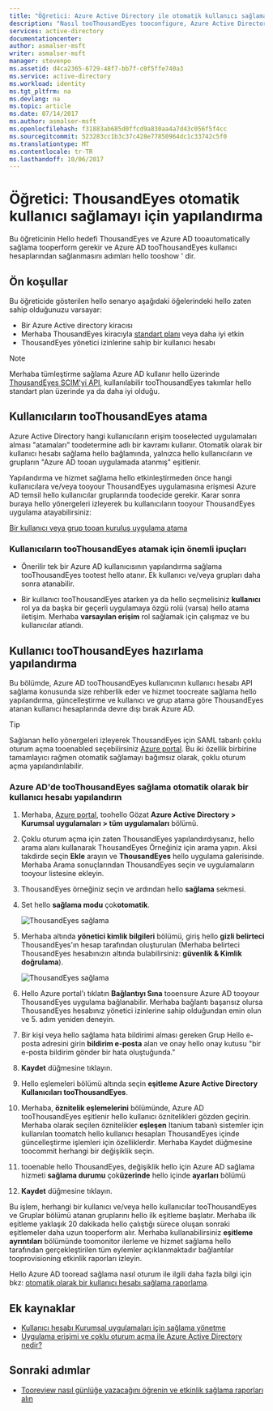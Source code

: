 ```yaml
---
title: "Öğretici: Azure Active Directory ile otomatik kullanıcı sağlamayı ThousandEyes yapılandırma | Microsoft Docs"
description: "Nasıl tooThousandEyes tooconfigure, Azure Active Directory tooautomatically sağlama ve devre dışı bırakma sağlama kullanıcı hesapları öğrenin."
services: active-directory
documentationcenter: 
author: asmalser-msft
writer: asmalser-msft
manager: stevenpo
ms.assetid: d4ca2365-6729-48f7-bb7f-c0f5ffe740a3
ms.service: active-directory
ms.workload: identity
ms.tgt_pltfrm: na
ms.devlang: na
ms.topic: article
ms.date: 07/14/2017
ms.author: asmalser-msft
ms.openlocfilehash: f31883ab685d0ffcd9a830aa4a7d43c056f5f4cc
ms.sourcegitcommit: 523283cc1b3c37c428e77850964dc1c33742c5f0
ms.translationtype: MT
ms.contentlocale: tr-TR
ms.lasthandoff: 10/06/2017
---
```

# <a name="tutorial-configuring-thousandeyes-for-automatic-user-provisioning"></a>Öğretici: ThousandEyes otomatik kullanıcı sağlamayı için yapılandırma


Bu öğreticinin Hello hedefi ThousandEyes ve Azure AD tooautomatically sağlama tooperform gerekir ve Azure AD tooThousandEyes kullanıcı hesaplarından sağlanmasını adımları hello tooshow ' dir. 

## <a name="prerequisites"></a>Ön koşullar

Bu öğreticide gösterilen hello senaryo aşağıdaki öğelerindeki hello zaten sahip olduğunuzu varsayar:

*   Bir Azure Active directory kiracısı
*   Merhaba ThousandEyes kiracıyla [standart planı](https://www.thousandeyes.com/pricing) veya daha iyi etkin 
*   ThousandEyes yönetici izinlerine sahip bir kullanıcı hesabı 

> [!NOTE]
> Merhaba tümleştirme sağlama Azure AD kullanır hello üzerinde [ThousandEyes SCIM'yi API](https://success.thousandeyes.com/PublicArticlePage?articleIdParam=kA044000000CnWrCAK), kullanılabilir tooThousandEyes takımlar hello standart plan üzerinde ya da daha iyi olduğu.

## <a name="assigning-users-toothousandeyes"></a>Kullanıcıların tooThousandEyes atama

Azure Active Directory hangi kullanıcıların erişim tooselected uygulamaları alması "atamaları" toodetermine adlı bir kavramı kullanır. Otomatik olarak bir kullanıcı hesabı sağlama hello bağlamında, yalnızca hello kullanıcıların ve grupların "Azure AD tooan uygulamada atanmış" eşitlenir. 

Yapılandırma ve hizmet sağlama hello etkinleştirmeden önce hangi kullanıcılara ve/veya tooyour ThousandEyes uygulamasına erişmesi Azure AD temsil hello kullanıcılar gruplarında toodecide gerekir. Karar sonra buraya hello yönergeleri izleyerek bu kullanıcıların tooyour ThousandEyes uygulama atayabilirsiniz:

[Bir kullanıcı veya grup tooan kuruluş uygulama atama](active-directory-coreapps-assign-user-azure-portal.md)

### <a name="important-tips-for-assigning-users-toothousandeyes"></a>Kullanıcıların tooThousandEyes atamak için önemli ipuçları

*   Önerilir tek bir Azure AD kullanıcısının yapılandırma sağlama tooThousandEyes tootest hello atanır. Ek kullanıcı ve/veya grupları daha sonra atanabilir.

*   Bir kullanıcı tooThousandEyes atarken ya da hello seçmelisiniz **kullanıcı** rol ya da başka bir geçerli uygulamaya özgü rolü (varsa) hello atama iletişim. Merhaba **varsayılan erişim** rol sağlamak için çalışmaz ve bu kullanıcılar atlandı.


## <a name="configuring-user-provisioning-toothousandeyes"></a>Kullanıcı tooThousandEyes hazırlama yapılandırma 

Bu bölümde, Azure AD tooThousandEyes kullanıcının kullanıcı hesabı API sağlama konusunda size rehberlik eder ve hizmet toocreate sağlama hello yapılandırma, güncelleştirme ve kullanıcı ve grup atama göre ThousandEyes atanan kullanıcı hesaplarında devre dışı bırak Azure AD.

> [!TIP]
> Sağlanan hello yönergeleri izleyerek ThousandEyes için SAML tabanlı çoklu oturum açma tooenabled seçebilirsiniz [Azure portal](https://portal.azure.com). Bu iki özellik birbirine tamamlayıcı rağmen otomatik sağlamayı bağımsız olarak, çoklu oturum açma yapılandırılabilir.


### <a name="configure-automatic-user-account-provisioning-toothousandeyes-in-azure-ad"></a>Azure AD'de tooThousandEyes sağlama otomatik olarak bir kullanıcı hesabı yapılandırın


1. Merhaba, [Azure portal](https://portal.azure.com), toohello Gözat **Azure Active Directory > Kurumsal uygulamaları > tüm uygulamaları** bölümü.

2. Çoklu oturum açma için zaten ThousandEyes yapılandırdıysanız, hello arama alanı kullanarak ThousandEyes Örneğiniz için arama yapın. Aksi takdirde seçin **Ekle** arayın ve **ThousandEyes** hello uygulama galerisinde. Merhaba Arama sonuçlarından ThousandEyes seçin ve uygulamaların tooyour listesine ekleyin.

3. ThousandEyes örneğiniz seçin ve ardından hello **sağlama** sekmesi.

4. Set hello **sağlama modu** çok**otomatik**.

    ![ThousandEyes sağlama](./media/active-directory-saas-thousandeyes-provisioning-tutorial/ThousandEyes1.png)

5. Merhaba altında **yönetici kimlik bilgileri** bölümü, giriş hello **gizli belirteci** ThousandEyes'ın hesap tarafından oluşturulan (Merhaba belirteci ThousandEyes hesabınızın altında bulabilirsiniz: **güvenlik & Kimlik doğrulama**). 

    ![ThousandEyes sağlama](./media/active-directory-saas-thousandeyes-provisioning-tutorial/ThousandEyes2.png)

6. Hello Azure portal'ı tıklatın **Bağlantıyı Sına** tooensure Azure AD tooyour ThousandEyes uygulama bağlanabilir. Merhaba bağlantı başarısız olursa ThousandEyes hesabınız yönetici izinlerine sahip olduğundan emin olun ve 5. adım yeniden deneyin.

7. Bir kişi veya hello sağlama hata bildirimi alması gereken Grup Hello e-posta adresini girin **bildirim e-posta** alan ve onay hello onay kutusu "bir e-posta bildirim gönder bir hata oluştuğunda."

8. **Kaydet** düğmesine tıklayın. 

9. Hello eşlemeleri bölümü altında seçin **eşitleme Azure Active Directory Kullanıcıları tooThousandEyes**.

10. Merhaba, **öznitelik eşlemelerini** bölümünde, Azure AD tooThousandEyes eşitlenir hello kullanıcı öznitelikleri gözden geçirin. Merhaba olarak seçilen öznitelikler **eşleşen** Itanium tabanlı sistemler için kullanılan toomatch hello kullanıcı hesapları ThousandEyes içinde güncelleştirme işlemleri için özelliklerdir. Merhaba Kaydet düğmesine toocommit herhangi bir değişiklik seçin.

11. tooenable hello ThousandEyes, değişiklik hello için Azure AD sağlama hizmeti **sağlama durumu** çok**üzerinde** hello içinde **ayarları** bölümü

12. **Kaydet** düğmesine tıklayın. 

Bu işlem, herhangi bir kullanıcı ve/veya hello kullanıcılar tooThousandEyes ve Gruplar bölümü atanan gruplarını hello ilk eşitleme başlatır. Merhaba ilk eşitleme yaklaşık 20 dakikada hello çalıştığı sürece oluşan sonraki eşitlemeler daha uzun tooperform alır. Merhaba kullanabilirsiniz **eşitleme ayrıntıları** bölümünde toomonitor ilerleme ve hizmet sağlama hello tarafından gerçekleştirilen tüm eylemler açıklanmaktadır bağlantılar tooprovisioning etkinlik raporları izleyin.

Hello Azure AD tooread sağlama nasıl oturum ile ilgili daha fazla bilgi için bkz: [otomatik olarak bir kullanıcı hesabı sağlama raporlama](https://docs.microsoft.com/en-us/azure/active-directory/active-directory-saas-provisioning-reporting).


## <a name="additional-resources"></a>Ek kaynaklar

* [Kullanıcı hesabı Kurumsal uygulamaları için sağlama yönetme](active-directory-enterprise-apps-manage-provisioning.md)
* [Uygulama erişimi ve çoklu oturum açma ile Azure Active Directory nedir?](active-directory-appssoaccess-whatis.md)

## <a name="next-steps"></a>Sonraki adımlar

* [Tooreview nasıl günlüğe yazacağını öğrenin ve etkinlik sağlama raporları alın](active-directory-saas-provisioning-reporting.md)
